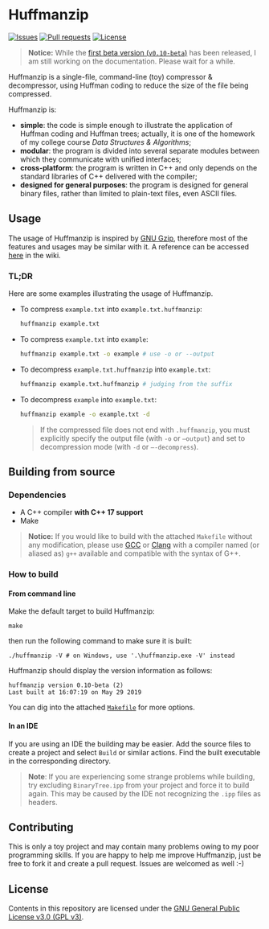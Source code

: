 # Huffmanzip

[![Issues](https://img.shields.io/github/issues/YangHanlin/huffmanzip.svg)](https://github.com/YangHanlin/huffmanzip/issues) [![Pull requests](https://img.shields.io/github/issues-pr/YangHanlin/huffmanzip.svg)](https://github.com/YangHanlin/huffmanzip/pulls) [![License](https://img.shields.io/github/license/YangHanlin/huffmanzip.svg)](LICENSE)

> **Notice:** While the [first beta version (`v0.10-beta`)](https://github.com/YangHanlin/huffmanzip/releases/tag/v0.10-beta) has been released, I am still working on the documentation. Please wait for a while.

Huffmanzip is a single-file, command-line (toy) compressor & decompressor, using Huffman coding to reduce the size of the file being compressed.

Huffmanzip is:

- **simple**: the code is simple enough to illustrate the application of Huffman coding and Huffman trees; actually, it is one of the homework of my college course *Data Structures & Algorithms*;
- **modular**: the program is divided into several separate modules between which they communicate with unified interfaces;
- **cross-platform**: the program is written in C++ and only depends on the standard libraries of C++ delivered with the compiler;
- **designed for general purposes**: the program is designed for general binary files, rather than limited to plain-text files, even ASCII files.

## Usage

The usage of Huffmanzip is inspired by [GNU Gzip](https://www.gnu.org/software/gzip/), therefore most of the features and usages may be similar with it. A reference can be accessed [here](https://github.com/YangHanlin/huffmanzip/wiki/Usage-of-Huffmanzip) in the wiki.

### TL;DR

Here are some examples illustrating the usage of Huffmanzip.

- To compress `example.txt` into `example.txt.huffmanzip`:

  ```bash
  huffmanzip example.txt
  ```

- To compress `example.txt` into `example`:

  ```bash
  huffmanzip example.txt -o example # use -o or --output
  ```

- To decompress `example.txt.huffmanzip` into `example.txt`:

  ```bash
  huffmanzip example.txt.huffmanzip # judging from the suffix
  ```

- To decompress `example` into `example.txt`:

  ```bash
  huffmanzip example -o example.txt -d
  ```

  > If the compressed file does not end with `.huffmanzip`, you must explicitly specify the output file (with `-o` or `–output`) and set to decompression mode (with `-d` or `–-decompress`).

## Building from source

### Dependencies

- A C++ compiler **with C++ 17 support**
- Make

> **Notice:** If you would like to build with the attached `Makefile` without any modification, please use [GCC](https://gcc.gnu.org/) or [Clang](https://clang.llvm.org/) with a compiler named (or aliased as) `g++` available and compatible with the syntax of G++.

### How to build

#### From command line

Make the default target to build Huffmanzip:

```shell
make
```

then run the following command to make sure it is built:

```shell
./huffmanzip -V # on Windows, use '.\huffmanzip.exe -V' instead
```

Huffmanzip should display the version information as follows:

```
huffmanzip version 0.10-beta (2)
Last built at 16:07:19 on May 29 2019
```

You can dig into the attached [`Makefile`](Makefile) for more options.

#### In an IDE

If you are using an IDE the building may be easier. Add the source files to create a project and select `Build` or similar actions. Find the built executable in the corresponding directory.

> **Note**: If you are experiencing some strange problems while building, try excluding `BinaryTree.ipp` from your project and force it to build again. This may be caused by the IDE not recognizing the `.ipp` files as headers.

## Contributing

This is only a toy project and may contain many problems owing to my poor programming skills. If you are happy to help me improve Huffmanzip, just be free to fork it and create a pull request. Issues are welcomed as well :-)

## License

Contents in this repository are licensed under the [GNU General Public License v3.0 (GPL v3)](LICENSE).